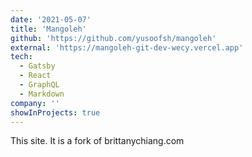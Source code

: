 ```yaml
---
date: '2021-05-07'
title: 'Mangoleh'
github: 'https://github.com/yusoofsh/mangoleh'
external: 'https://mangoleh-git-dev-wecy.vercel.app'
tech:
  - Gatsby
  - React
  - GraphQL
  - Markdown
company: ''
showInProjects: true
---
```


This site. It is a fork of brittanychiang.com
